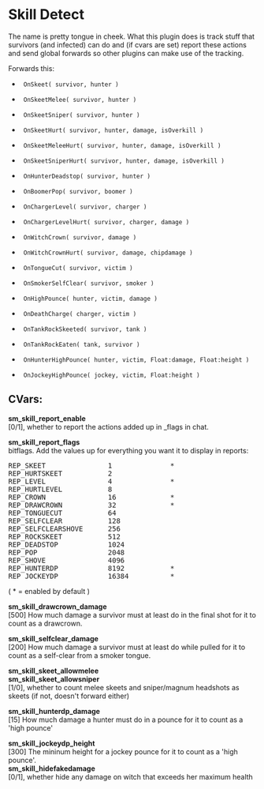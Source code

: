 Skill Detect
============

The name is pretty tongue in cheek. What this plugin does is track stuff that
survivors (and infected) can do and (if cvars are set) report these actions
and send global forwards so other plugins can make use of the tracking.

Forwards this:
 *      OnSkeet( survivor, hunter )
 *      OnSkeetMelee( survivor, hunter )
 *      OnSkeetSniper( survivor, hunter )
 *      OnSkeetHurt( survivor, hunter, damage, isOverkill )
 *      OnSkeetMeleeHurt( survivor, hunter, damage, isOverkill )
 *      OnSkeetSniperHurt( survivor, hunter, damage, isOverkill )
 *      OnHunterDeadstop( survivor, hunter )
 *      OnBoomerPop( survivor, boomer )
 *      OnChargerLevel( survivor, charger )
 *      OnChargerLevelHurt( survivor, charger, damage )
 *      OnWitchCrown( survivor, damage )
 *      OnWitchCrownHurt( survivor, damage, chipdamage )
 *      OnTongueCut( survivor, victim )
 *      OnSmokerSelfClear( survivor, smoker )
 *      OnHighPounce( hunter, victim, damage )
 *      OnDeathCharge( charger, victim )
 *      OnTankRockSkeeted( survivor, tank )
 *      OnTankRockEaten( tank, survivor )
 *      OnHunterHighPounce( hunter, victim, Float:damage, Float:height )
 *      OnJockeyHighPounce( jockey, victim, Float:height )

CVars:
------
<b>sm_skill_report_enable</b><br />
[0/1], whether to report the actions added up in _flags in chat.<br />

<b>sm_skill_report_flags</b><br />
bitflags. Add the values up for everything you want it to display in reports:<br/>
<pre>
REP_SKEET               1              *
REP_HURTSKEET           2
REP_LEVEL               4              *
REP_HURTLEVEL           8
REP_CROWN               16             *
REP_DRAWCROWN           32             *
REP_TONGUECUT           64
REP_SELFCLEAR           128
REP_SELFCLEARSHOVE      256
REP_ROCKSKEET           512
REP_DEADSTOP            1024
REP_POP                 2048
REP_SHOVE               4096
REP_HUNTERDP            8192           *
REP_JOCKEYDP            16384          *
</pre>
( * = enabled by default )<br />

<b>sm_skill_drawcrown_damage</b><br />
[500] How much damage a survivor must at least do in the final shot for it to count as a drawcrown.<br />

<b>sm_skill_selfclear_damage</b><br />
[200] How much damage a survivor must at least do while pulled for it to count as a self-clear from a smoker tongue.<br />

<b>sm_skill_skeet_allowmelee</b><br />
<b>sm_skill_skeet_allowsniper</b><br />
[1/0], whether to count melee skeets and sniper/magnum headshots as skeets (if not, doesn't forward either)<br />

<b>sm_skill_hunterdp_damage</b><br />
[15] How much damage a hunter must do in a pounce for it to count as a 'high pounce'<br />

<b>sm_skill_jockeydp_height</b><br />
[300] The mininum height for a jockey pounce for it to count as a 'high pounce'.<br />
<b>sm_skill_hidefakedamage</b><br />
[0/1], whether hide any damage on witch that exceeds her maximum health<br />
